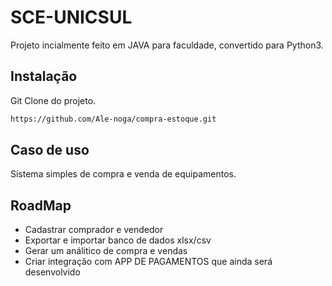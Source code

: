 # SCE-UNICSUL

Projeto incialmente feito em JAVA para faculdade, convertido para Python3.

## Instalação

Git Clone do projeto.

```bash
https://github.com/Ale-noga/compra-estoque.git
```

## Caso de uso

Sistema simples de compra e venda de equipamentos.

## RoadMap

- Cadastrar comprador e vendedor
- Exportar e importar banco de dados xlsx/csv
- Gerar um análitico de compra e vendas
- Criar integração com APP DE PAGAMENTOS que ainda será desenvolvido